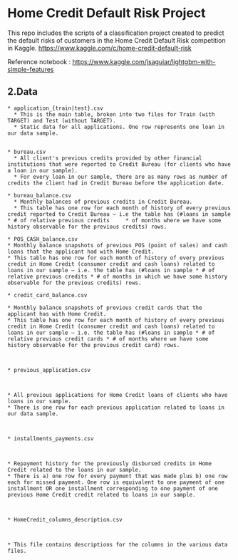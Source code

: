 # Home Credit Default Risk Project

This repo includes the scripts of a classification project created to predict the default risks of customers in the Home Credit Default Risk competition in Kaggle.
https://www.kaggle.com/c/home-credit-default-risk



Reference notebook : https://www.kaggle.com/jsaguiar/lightgbm-with-simple-features

## 2.Data

    * application_{train|test}.csv
      * This is the main table, broken into two files for Train (with TARGET) and Test (without TARGET).
      * Static data for all applications. One row represents one loan in our data sample.


    * bureau.csv
      * All client's previous credits provided by other financial institutions that were reported to Credit Bureau (for clients who have a loan in our sample).
      * For every loan in our sample, there are as many rows as number of credits the client had in Credit Bureau before the application date.

    * bureau_balance.csv
      * Monthly balances of previous credits in Credit Bureau.
      * This table has one row for each month of history of every previous credit reported to Credit Bureau – i.e the table has (#loans in sample * # of relative previous credits     * of months where we have some history observable for the previous credits) rows.

    * POS_CASH_balance.csv
    * Monthly balance snapshots of previous POS (point of sales) and cash loans that the applicant had with Home Credit.
    * This table has one row for each month of history of every previous credit in Home Credit (consumer credit and cash loans) related to loans in our sample – i.e. the table has (#loans in sample * # of relative previous credits * # of months in which we have some history observable for the previous credits) rows.

    * credit_card_balance.csv

    * Monthly balance snapshots of previous credit cards that the applicant has with Home Credit.
    * This table has one row for each month of history of every previous credit in Home Credit (consumer credit and cash loans) related to loans in our sample – i.e. the table has (#loans in sample * # of relative previous credit cards * # of months where we have some history observable for the previous credit card) rows.



    * previous_application.csv



    * All previous applications for Home Credit loans of clients who have loans in our sample.
    * There is one row for each previous application related to loans in our data sample.



    * installments_payments.csv



    * Repayment history for the previously disbursed credits in Home Credit related to the loans in our sample.
    * There is a) one row for every payment that was made plus b) one row each for missed payment. One row is equivalent to one payment of one installment OR one installment corresponding to one payment of one previous Home Credit credit related to loans in our sample.



    * HomeCredit_columns_description.csv



    * This file contains descriptions for the columns in the various data files.

